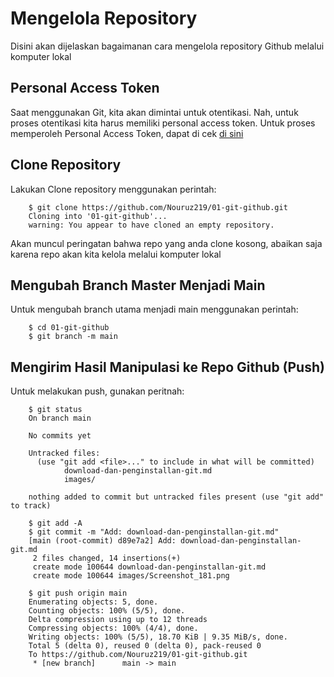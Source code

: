 # Mengelola Repository

Disini akan dijelaskan bagaimanan cara mengelola repository Github melalui komputer lokal

## Personal Access Token

Saat menggunakan Git, kita akan dimintai untuk otentikasi. Nah, untuk proses otentikasi kita harus memiliki personal access token. Untuk proses memperoleh Personal Access Token, dapat di cek [di sini](https://docs.github.com/en/authentication/keeping-your-account-and-data-secure/creating-a-personal-access-token)

## Clone Repository

Lakukan Clone repository menggunakan perintah:

        $ git clone https://github.com/Nouruz219/01-git-github.git
        Cloning into '01-git-github'...
        warning: You appear to have cloned an empty repository.

Akan muncul peringatan bahwa repo yang anda clone kosong, abaikan saja karena repo akan kita kelola melalui komputer lokal

## Mengubah Branch Master Menjadi Main

Untuk mengubah branch utama menjadi main menggunakan perintah:

        $ cd 01-git-github
        $ git branch -m main

## Mengirim Hasil Manipulasi ke Repo Github (Push)

Untuk melakukan push, gunakan peritnah:

        $ git status
        On branch main

        No commits yet

        Untracked files:
          (use "git add <file>..." to include in what will be committed)
                download-dan-penginstallan-git.md
                images/

        nothing added to commit but untracked files present (use "git add" to track)

        $ git add -A
        $ git commit -m "Add: download-dan-penginstallan-git.md"
        [main (root-commit) d89e7a2] Add: download-dan-penginstallan-git.md
         2 files changed, 14 insertions(+)
         create mode 100644 download-dan-penginstallan-git.md
         create mode 100644 images/Screenshot_181.png

        $ git push origin main
        Enumerating objects: 5, done.
        Counting objects: 100% (5/5), done.
        Delta compression using up to 12 threads
        Compressing objects: 100% (4/4), done.
        Writing objects: 100% (5/5), 18.70 KiB | 9.35 MiB/s, done.
        Total 5 (delta 0), reused 0 (delta 0), pack-reused 0
        To https://github.com/Nouruz219/01-git-github.git
         * [new branch]      main -> main
